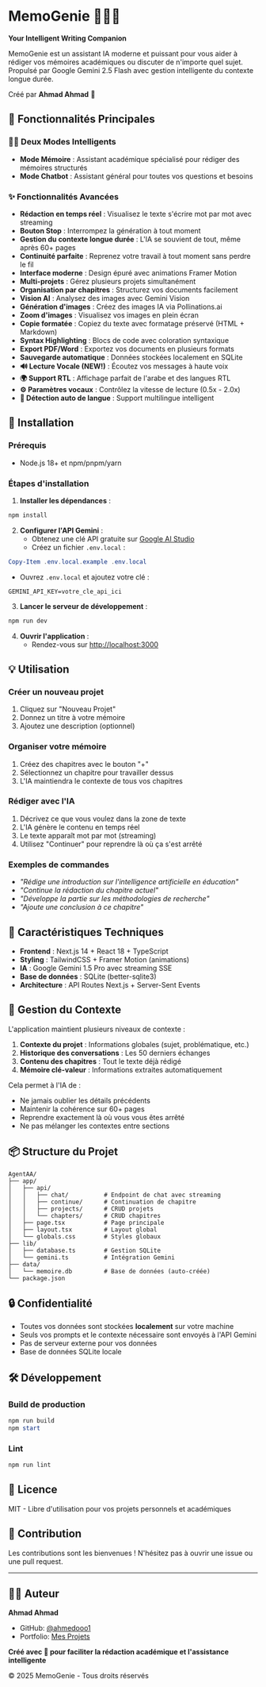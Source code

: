 # MemoGenie 🧞‍♂️✨

**Your Intelligent Writing Companion**

MemoGenie est un assistant IA moderne et puissant pour vous aider à rédiger vos mémoires académiques ou discuter de n'importe quel sujet. Propulsé par Google Gemini 2.5 Flash avec gestion intelligente du contexte longue durée.

Créé par **Ahmad Ahmad** 💜

## 🎯 Fonctionnalités Principales

### 🧞‍♂️ Deux Modes Intelligents
- **Mode Mémoire** : Assistant académique spécialisé pour rédiger des mémoires structurés
- **Mode Chatbot** : Assistant général pour toutes vos questions et besoins

### ✨ Fonctionnalités Avancées
- **Rédaction en temps réel** : Visualisez le texte s'écrire mot par mot avec streaming
- **Bouton Stop** : Interrompez la génération à tout moment
- **Gestion du contexte longue durée** : L'IA se souvient de tout, même après 60+ pages
- **Continuité parfaite** : Reprenez votre travail à tout moment sans perdre le fil
- **Interface moderne** : Design épuré avec animations Framer Motion
- **Multi-projets** : Gérez plusieurs projets simultanément
- **Organisation par chapitres** : Structurez vos documents facilement
- **Vision AI** : Analysez des images avec Gemini Vision
- **Génération d'images** : Créez des images IA via Pollinations.ai
- **Zoom d'images** : Visualisez vos images en plein écran
- **Copie formatée** : Copiez du texte avec formatage préservé (HTML + Markdown)
- **Syntax Highlighting** : Blocs de code avec coloration syntaxique
- **Export PDF/Word** : Exportez vos documents en plusieurs formats
- **Sauvegarde automatique** : Données stockées localement en SQLite
- **🔊 Lecture Vocale (NEW!)** : Écoutez vos messages à haute voix
- **🌍 Support RTL** : Affichage parfait de l'arabe et des langues RTL
- **⚙️ Paramètres vocaux** : Contrôlez la vitesse de lecture (0.5x - 2.0x)
- **🎯 Détection auto de langue** : Support multilingue intelligent

## 🚀 Installation

### Prérequis
- Node.js 18+ et npm/pnpm/yarn

### Étapes d'installation

1. **Installer les dépendances** :
```powershell
npm install
```

2. **Configurer l'API Gemini** :
   - Obtenez une clé API gratuite sur [Google AI Studio](https://makersuite.google.com/app/apikey)
   - Créez un fichier `.env.local` :
```powershell
Copy-Item .env.local.example .env.local
```
   - Ouvrez `.env.local` et ajoutez votre clé :
```
GEMINI_API_KEY=votre_cle_api_ici
```

3. **Lancer le serveur de développement** :
```powershell
npm run dev
```

4. **Ouvrir l'application** :
   - Rendez-vous sur [http://localhost:3000](http://localhost:3000)

## 💡 Utilisation

### Créer un nouveau projet
1. Cliquez sur "Nouveau Projet"
2. Donnez un titre à votre mémoire
3. Ajoutez une description (optionnel)

### Organiser votre mémoire
1. Créez des chapitres avec le bouton "+"
2. Sélectionnez un chapitre pour travailler dessus
3. L'IA maintiendra le contexte de tous vos chapitres

### Rédiger avec l'IA
1. Décrivez ce que vous voulez dans la zone de texte
2. L'IA génère le contenu en temps réel
3. Le texte apparaît mot par mot (streaming)
4. Utilisez "Continuer" pour reprendre là où ça s'est arrêté

### Exemples de commandes
- *"Rédige une introduction sur l'intelligence artificielle en éducation"*
- *"Continue la rédaction du chapitre actuel"*
- *"Développe la partie sur les méthodologies de recherche"*
- *"Ajoute une conclusion à ce chapitre"*

## 🎨 Caractéristiques Techniques

- **Frontend** : Next.js 14 + React 18 + TypeScript
- **Styling** : TailwindCSS + Framer Motion (animations)
- **IA** : Google Gemini 1.5 Pro avec streaming SSE
- **Base de données** : SQLite (better-sqlite3)
- **Architecture** : API Routes Next.js + Server-Sent Events

## 🧠 Gestion du Contexte

L'application maintient plusieurs niveaux de contexte :

1. **Contexte du projet** : Informations globales (sujet, problématique, etc.)
2. **Historique des conversations** : Les 50 derniers échanges
3. **Contenu des chapitres** : Tout le texte déjà rédigé
4. **Mémoire clé-valeur** : Informations extraites automatiquement

Cela permet à l'IA de :
- Ne jamais oublier les détails précédents
- Maintenir la cohérence sur 60+ pages
- Reprendre exactement là où vous vous êtes arrêté
- Ne pas mélanger les contextes entre sections

## 📦 Structure du Projet

```
AgentAA/
├── app/
│   ├── api/
│   │   ├── chat/          # Endpoint de chat avec streaming
│   │   ├── continue/      # Continuation de chapitre
│   │   ├── projects/      # CRUD projets
│   │   └── chapters/      # CRUD chapitres
│   ├── page.tsx           # Page principale
│   ├── layout.tsx         # Layout global
│   └── globals.css        # Styles globaux
├── lib/
│   ├── database.ts        # Gestion SQLite
│   └── gemini.ts          # Intégration Gemini
├── data/
│   └── memoire.db         # Base de données (auto-créée)
└── package.json
```

## 🔒 Confidentialité

- Toutes vos données sont stockées **localement** sur votre machine
- Seuls vos prompts et le contexte nécessaire sont envoyés à l'API Gemini
- Pas de serveur externe pour vos données
- Base de données SQLite locale

## 🛠️ Développement

### Build de production
```powershell
npm run build
npm start
```

### Lint
```powershell
npm run lint
```

## 📝 Licence

MIT - Libre d'utilisation pour vos projets personnels et académiques

## 🤝 Contribution

Les contributions sont les bienvenues ! N'hésitez pas à ouvrir une issue ou une pull request.

---

## 👨‍💻 Auteur

**Ahmad Ahmad**
- GitHub: [@ahmedooo1](https://github.com/ahmedooo1?tab=repositories)
- Portfolio: [Mes Projets](https://github.com/ahmedooo1?tab=repositories)

**Créé avec 💜 pour faciliter la rédaction académique et l'assistance intelligente**

© 2025 MemoGenie - Tous droits réservés
